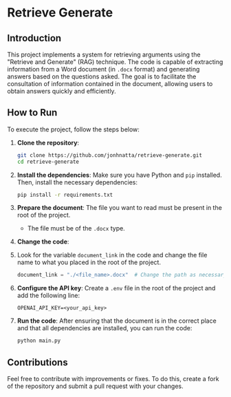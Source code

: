 # Retrieve Generate

## Introduction

This project implements a system for retrieving arguments using the "Retrieve and Generate" (RAG) technique. The code is capable of extracting information from a Word document (in `.docx` format) and generating answers based on the questions asked. The goal is to facilitate the consultation of information contained in the document, allowing users to obtain answers quickly and efficiently.

## How to Run

To execute the project, follow the steps below:

1. **Clone the repository**:
   ```bash
   git clone https://github.com/jonhnatta/retrieve-generate.git
   cd retrieve-generate
   ```

2. **Install the dependencies**:
   Make sure you have Python and `pip` installed. Then, install the necessary dependencies:
   ```bash
   pip install -r requirements.txt
   ```

3. **Prepare the document**:
   The file you want to read must be present in the root of the project.
   - The file must be of the `.docx` type.

4. **Change the code**:
5. Look for the variable `document_link` in the code and change the file name to what you placed in the root of the project.
   ```python
   document_link = "./<file_name>.docx"  # Change the path as necessary
   ```

6. **Configure the API key**:
   Create a `.env` file in the root of the project and add the following line:
   ```
   OPENAI_API_KEY=<your_api_key>
   ```

7. **Run the code**:
   After ensuring that the document is in the correct place and that all dependencies are installed, you can run the code:
   ```bash
   python main.py
   ```

## Contributions

Feel free to contribute with improvements or fixes. To do this, create a fork of the repository and submit a pull request with your changes.